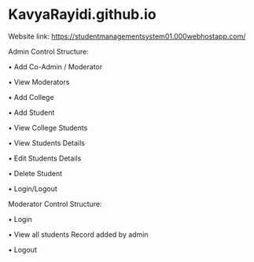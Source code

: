 # KavyaRayidi.github.io

Website link: 
https://studentmanagementsystem01.000webhostapp.com/


Admin Control Structure:

 • Add Co-Admin / Moderator
 
 • View Moderators
 
 • Add College
 
 • Add Student
 
 • View College Students
 
 • View Students Details
 
 • Edit Students Details
 
 • Delete Student
 
 • Login/Logout
 
 
Moderator Control Structure:


 • Login
 
 • View all students Record added by admin
 
 • Logout
